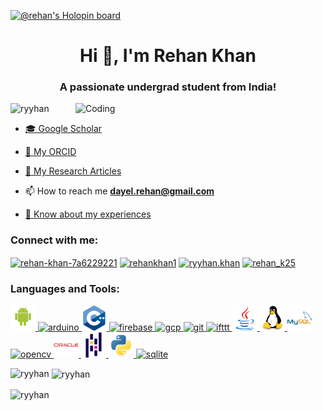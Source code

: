 [![@rehan's Holopin board](https://holopin.io/api/user/board?user=rehan)](https://holopin.io/@rehan)
<h1 align="center">Hi 👋, I'm Rehan Khan</h1>
<h3 align="center">A passionate undergrad student from India!</h3>

<img align="right" alt="Coding" width="400" src="https://github.com/ryyhan/wifi-deauther/blob/main/119709-developer-lottie.gif">

<p align="left"> <img src="https://komarev.com/ghpvc/?username=ryyhan&label=Profile%20views&color=0e75b6&style=flat" alt="ryyhan" /> </p>


- [🎓 Google Scholar](https://scholar.google.com/citations?hl=en&user=U1UOlFcAAAAJ)

- [🤝 My ORCID](https://orcid.org/0000-0002-3788-6832)

- [📝 My Research Articles](https://scholar.google.com/citations?hl=en&user=U1UOlFcAAAAJ)

- 📫 How to reach me **dayel.rehan@gmail.com**

- [📄 Know about my experiences](https://flowcv.com/resume/h9wag9mlhe)

<h3 align="left">Connect with me:</h3>
<p align="left">
<a href="https://linkedin.com/in/rehan-khan-7a6229221" target="blank"><img align="center" src="https://raw.githubusercontent.com/rahuldkjain/github-profile-readme-generator/master/src/images/icons/Social/linked-in-alt.svg" alt="rehan-khan-7a6229221" height="30" width="40" /></a>
<a href="https://kaggle.com/rehankhan1" target="blank"><img align="center" src="https://raw.githubusercontent.com/rahuldkjain/github-profile-readme-generator/master/src/images/icons/Social/kaggle.svg" alt="rehankhan1" height="30" width="40" /></a>
<a href="https://instagram.com/ryyhan.khan" target="blank"><img align="center" src="https://raw.githubusercontent.com/rahuldkjain/github-profile-readme-generator/master/src/images/icons/Social/instagram.svg" alt="ryyhan.khan" height="30" width="40" /></a>
<a href="https://www.hackerrank.com/rehan_k25" target="blank"><img align="center" src="https://raw.githubusercontent.com/rahuldkjain/github-profile-readme-generator/master/src/images/icons/Social/hackerrank.svg" alt="rehan_k25" height="30" width="40" /></a>
</p>

<h3 align="left">Languages and Tools:</h3>
<p align="left"> <a href="https://developer.android.com" target="_blank" rel="noreferrer"> <img src="https://raw.githubusercontent.com/devicons/devicon/master/icons/android/android-original-wordmark.svg" alt="android" width="40" height="40"/> </a> <a href="https://www.arduino.cc/" target="_blank" rel="noreferrer"> <img src="https://cdn.worldvectorlogo.com/logos/arduino-1.svg" alt="arduino" width="40" height="40"/> </a> <a href="https://www.w3schools.com/cpp/" target="_blank" rel="noreferrer"> <img src="https://raw.githubusercontent.com/devicons/devicon/master/icons/cplusplus/cplusplus-original.svg" alt="cplusplus" width="40" height="40"/> </a> <a href="https://firebase.google.com/" target="_blank" rel="noreferrer"> <img src="https://www.vectorlogo.zone/logos/firebase/firebase-icon.svg" alt="firebase" width="40" height="40"/> </a> <a href="https://cloud.google.com" target="_blank" rel="noreferrer"> <img src="https://www.vectorlogo.zone/logos/google_cloud/google_cloud-icon.svg" alt="gcp" width="40" height="40"/> </a> <a href="https://git-scm.com/" target="_blank" rel="noreferrer"> <img src="https://www.vectorlogo.zone/logos/git-scm/git-scm-icon.svg" alt="git" width="40" height="40"/> </a> <a href="https://ifttt.com/" target="_blank" rel="noreferrer"> <img src="https://www.vectorlogo.zone/logos/ifttt/ifttt-ar21.svg" alt="ifttt" width="40" height="40"/> </a> <a href="https://www.java.com" target="_blank" rel="noreferrer"> <img src="https://raw.githubusercontent.com/devicons/devicon/master/icons/java/java-original.svg" alt="java" width="40" height="40"/> </a> <a href="https://www.linux.org/" target="_blank" rel="noreferrer"> <img src="https://raw.githubusercontent.com/devicons/devicon/master/icons/linux/linux-original.svg" alt="linux" width="40" height="40"/> </a> <a href="https://www.mysql.com/" target="_blank" rel="noreferrer"> <img src="https://raw.githubusercontent.com/devicons/devicon/master/icons/mysql/mysql-original-wordmark.svg" alt="mysql" width="40" height="40"/> </a> <a href="https://opencv.org/" target="_blank" rel="noreferrer"> <img src="https://www.vectorlogo.zone/logos/opencv/opencv-icon.svg" alt="opencv" width="40" height="40"/> </a> <a href="https://www.oracle.com/" target="_blank" rel="noreferrer"> <img src="https://raw.githubusercontent.com/devicons/devicon/master/icons/oracle/oracle-original.svg" alt="oracle" width="40" height="40"/> </a> <a href="https://pandas.pydata.org/" target="_blank" rel="noreferrer"> <img src="https://raw.githubusercontent.com/devicons/devicon/2ae2a900d2f041da66e950e4d48052658d850630/icons/pandas/pandas-original.svg" alt="pandas" width="40" height="40"/> </a> <a href="https://www.python.org" target="_blank" rel="noreferrer"> <img src="https://raw.githubusercontent.com/devicons/devicon/master/icons/python/python-original.svg" alt="python" width="40" height="40"/> </a> <a href="https://www.sqlite.org/" target="_blank" rel="noreferrer"> <img src="https://www.vectorlogo.zone/logos/sqlite/sqlite-icon.svg" alt="sqlite" width="40" height="40"/> </a> </p>

<p><img align="left" src="https://github-readme-stats.vercel.app/api/top-langs?username=ryyhan&show_icons=true&locale=en&layout=compact" alt="ryyhan" /></p>

<p>&nbsp;<img align="center" src="https://github-readme-stats.vercel.app/api?username=ryyhan&show_icons=true&locale=en" alt="ryyhan" /></p>

<p><img align="center" src="https://github-readme-streak-stats.herokuapp.com/?user=ryyhan&" alt="ryyhan" /></p>
